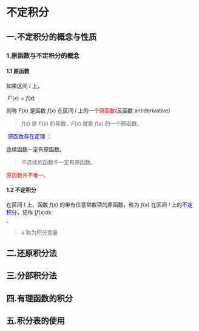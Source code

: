 # 不定积分







## 一.不定积分的概念与性质



### 1.原函数与不定积分的概念



#### 1.1 原函数

如果区间 $I$ 上，

​				$F'(x) = f(x)$

则称 $F(x)$ 是函数 $f(x)$ 在区间 $I$ 上的一个<font color=red>原函数</font>(反函数 antiderivative)

> $f(x)$ 是 $F(x)$ 的导数，$F(x)$ 就是 $f(x)$ 的一个原函数。



<font color=blue> 原函数存在定理</font> ：

连续函数一定有原函数。

> 不连续的函数不一定有原函数。



<font color=red>原函数并不唯一。</font>







#### 1.2 不定积分

在区间 $I$ 上，函数 $f(x)$ 的带有任意常数项的原函数，称为 $f(x)$ 在区间 $I$ 上的<font color=blue>不定积分</font>，记作 $\int f(x)dx$.

<img src="/Users/yangchengguoluo/Documents/work/Note_Math/高等数学/pic_antider/不定积分.png" style="zoom:30%;" />



> $x$ 称为积分变量




































## 二.还原积分法

## 三.分部积分法

## 四.有理函数的积分

## 五.积分表的使用

